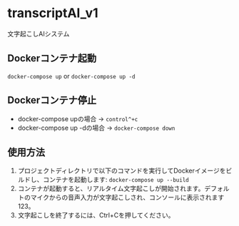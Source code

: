 # transcriptAI_v1

文字起こしAIシステム

## Dockerコンテナ起動

`docker-compose up`
or
`docker-compose up -d`

## Dockerコンテナ停止

- docker-compose upの場合 → `control^+c`
- docker-compose up -dの場合 → `docker-compose down`

## 使用方法

1. プロジェクトディレクトリで以下のコマンドを実行してDockerイメージをビルドし、コンテナを起動します:
`docker-compose up --build`
2. コンテナが起動すると、リアルタイム文字起こしが開始されます。デフォルトのマイクからの音声入力が文字起こしされ、コンソールに表示されます123。
3. 文字起こしを終了するには、Ctrl+Cを押してください。
